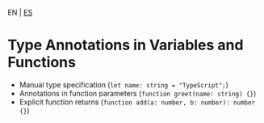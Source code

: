 <!-- MULTILANGUAJE MENU START -->
EN | [ES](https://lckpig.gitbook.io/es-practical-dev-handbook/typescript/type-inference-annotations/type-annotations)
<!-- MULTILANGUAJE MENU END -->

# Type Annotations in Variables and Functions

- Manual type specification (`let name: string = "TypeScript";`)
- Annotations in function parameters (`function greet(name: string) {}`)
- Explicit function returns (`function add(a: number, b: number): number {}`) 